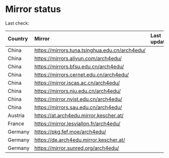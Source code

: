 <script src="./time.js"></script>
# Mirror status
Last check: <script type="text/javascript">localize(1729271988.9711885);</script>

|Country|Mirror|Last update|
|:------|:-----|:----------|
|China|https://mirrors.tuna.tsinghua.edu.cn/arch4edu/|<script type="text/javascript">localize(1729233823);</script>|
|China|https://mirrors.aliyun.com/arch4edu/|<script type="text/javascript">localize(1729233823);</script>|
|China|https://mirrors.bfsu.edu.cn/arch4edu/|<script type="text/javascript">localize(1729233823);</script>|
|China|https://mirrors.cernet.edu.cn/arch4edu/|<script type="text/javascript">localize(1729233823);</script>|
|China|https://mirror.iscas.ac.cn/arch4edu/|<script type="text/javascript">localize(1729233823);</script>|
|China|https://mirrors.nju.edu.cn/arch4edu/|<script type="text/javascript">localize(1729190566);</script>|
|China|https://mirror.nyist.edu.cn/arch4edu/|<script type="text/javascript">localize(1729190566);</script>|
|China|https://mirrors.sau.edu.cn/arch4edu/|<script type="text/javascript">localize(1729017807);</script>|
|Austria|https://at.arch4edu.mirror.kescher.at/|<script type="text/javascript">localize(1729233823);</script>|
|France|https://mirror.lesviallon.fr/arch4edu/|<script type="text/javascript">localize(1729233823);</script>|
|Germany|https://pkg.fef.moe/arch4edu/|<script type="text/javascript">localize(1729233823);</script>|
|Germany|https://de.arch4edu.mirror.kescher.at/|<script type="text/javascript">localize(1729233823);</script>|
|Germany|https://mirror.sunred.org/arch4edu/|<script type="text/javascript">localize(1729233823);</script>|

<script src="./tablefilter/tablefilter.js"></script>
<script src="./table.js"></script>